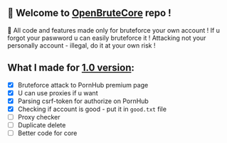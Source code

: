 ## :space_invader: Welcome to  [OpenBruteCore](https://fukttt.github.io/OpenBruteCore/) repo !

 :construction: All code and features made only for bruteforce your own account ! If u forgot your paswword u can easily bruteforce it ! Attacking not your personally account - illegal, do it at your own risk !

## What I made for [1.0 version](https://github.com/fukttt/OpenBruteCore/releases/tag/1.0):
- [x] Bruteforce attack to PornHub premium page
- [x] U can use proxies if u want
- [x] Parsing csrf-token for authorize on PornHub
- [x] Checking if account is good - put it in `good.txt` file
- [ ] Proxy checker
- [ ] Duplicate delete
- [ ] Better code for core
